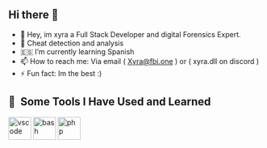 ## Hi there 👋

- 🔭 Hey, im xyra a Full Stack Developer  and digital Forensics Expert.
- 🔎 Cheat detection and analysis
- 🇪🇸 I’m currently learning Spanish
- 📫 How to reach me: Via email ( Xyra@fbi.one ) or ( xyra.dll on discord ) 
- ⚡ Fun fact: Im the best :)

<h2> 🚀 &nbsp;Some Tools I Have Used and Learned</h2>
<p align="left">
<img src="https://cdn.jsdelivr.net/gh/devicons/devicon/icons/vscode/vscode-original.svg" alt="vscode" width="45" height="45"/>
<img src="https://cdn.jsdelivr.net/gh/devicons/devicon/icons/bash/bash-original.svg" alt="bash" width="45" height="45"/>
<img src="https://cdn.jsdelivr.net/gh/devicons/devicon/icons/php/php-original.svg" alt="php" width="45" height="45"/>
</p>
